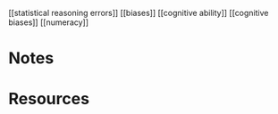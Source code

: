 [[statistical reasoning errors]]
[[biases]]
[[cognitive ability]]
[[cognitive biases]]
[[numeracy]]

# Notes

# Resources
